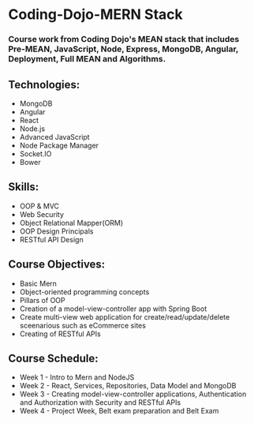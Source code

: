 # Coding-Dojo-MERN Stack

### Course work from Coding Dojo's MEAN stack that includes Pre-MEAN, JavaScript, Node, Express, MongoDB, Angular, Deployment, Full MEAN and Algorithms.

## Technologies:
* MongoDB
* Angular
* React
* Node.js
* Advanced JavaScript
* Node Package Manager
* Socket.IO
* Bower

## Skills:
* OOP & MVC
* Web Security
* Object Relational Mapper(ORM)
* OOP Design Principals
* RESTful API Design

## Course Objectives:
* Basic Mern
* Object-oriented programming concepts
* Pillars of OOP
* Creation of a model-view-controller app with Spring Boot
* Create multi-view web application for create/read/update/delete sceenarious such as eCommerce sites
* Creating of RESTful APIs

## Course Schedule:
* Week 1 - Intro to Mern and NodeJS
* Week 2 - React, Services, Repositories, Data Model and MongoDB
* Week 3 - Creating model-view-controller applications, Authentication and Authorization with Security and RESTful APIs
* Week 4 - Project Week, Belt exam preparation and Belt Exam
